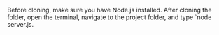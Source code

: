 Before cloning, make sure you have Node.js installed. After cloning the folder, open the terminal, navigate to the project folder, and type `node server.js.
